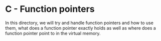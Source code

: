 # C - Function pointers

In this directory, we will try and handle function pointers and how to use them, what does a function pointer exactly holds as well as where does a function pointer point to in the virtual memory.
